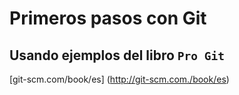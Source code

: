 Primeros pasos con Git
==

## Usando ejemplos del libro `Pro Git`

[git-scm.com/book/es] (http://git-scm.com./book/es)

